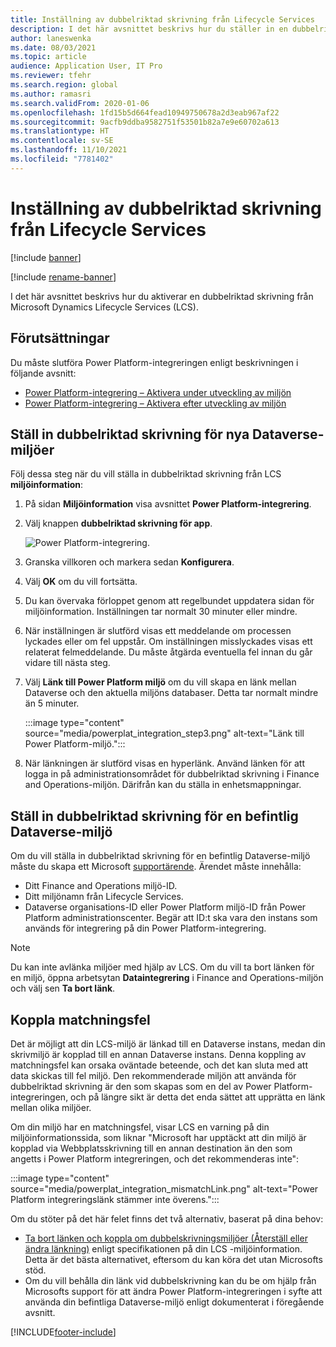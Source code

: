 ```yaml
---
title: Inställning av dubbelriktad skrivning från Lifecycle Services
description: I det här avsnittet beskrivs hur du ställer in en dubbelriktad anslutning från Microsoft Dynamics Lifecycle Services (LCS).
author: laneswenka
ms.date: 08/03/2021
ms.topic: article
audience: Application User, IT Pro
ms.reviewer: tfehr
ms.search.region: global
ms.author: ramasri
ms.search.validFrom: 2020-01-06
ms.openlocfilehash: 1fd15b5d664fead10949750678a2d3eab967af22
ms.sourcegitcommit: 9acfb9ddba9582751f53501b82a7e9e60702a613
ms.translationtype: HT
ms.contentlocale: sv-SE
ms.lasthandoff: 11/10/2021
ms.locfileid: "7781402"
---
```

# <a name="dual-write-setup-from-lifecycle-services"></a>Inställning av dubbelriktad skrivning från Lifecycle Services

[!include [banner](../../includes/banner.md)]

[!include [rename-banner](~/includes/cc-data-platform-banner.md)]

I det här avsnittet beskrivs hur du aktiverar en dubbelriktad skrivning från Microsoft Dynamics Lifecycle Services (LCS).

## <a name="prerequisites"></a>Förutsättningar

Du måste slutföra Power Platform-integreringen enligt beskrivningen i följande avsnitt:

+ [Power Platform-integrering – Aktivera under utveckling av miljön](../../power-platform/enable-power-platform-integration.md#enable-during-deploy)
+ [Power Platform-integrering – Aktivera efter utveckling av miljön](../../power-platform/enable-power-platform-integration.md#enable-after-deploy)

## <a name="set-up-dual-write-for-new-dataverse-environments"></a>Ställ in dubbelriktad skrivning för nya Dataverse-miljöer

Följ dessa steg när du vill ställa in dubbelriktad skrivning från LCS **miljöinformation**:

1. På sidan **Miljöinformation** visa avsnittet **Power Platform-integrering**.

2. Välj knappen **dubbelriktad skrivning för app**.

    ![Power Platform-integrering.](media/powerplat_integration_step2.png)

3. Granska villkoren och markera sedan **Konfigurera**.

4. Välj **OK** om du vill fortsätta.

5. Du kan övervaka förloppet genom att regelbundet uppdatera sidan för miljöinformation. Inställningen tar normalt 30 minuter eller mindre.  

6. När inställningen är slutförd visas ett meddelande om processen lyckades eller om fel uppstår. Om inställningen misslyckades visas ett relaterat felmeddelande. Du måste åtgärda eventuella fel innan du går vidare till nästa steg.

7. Välj **Länk till Power Platform miljö** om du vill skapa en länk mellan Dataverse och den aktuella miljöns databaser. Detta tar normalt mindre än 5 minuter.

    :::image type="content" source="media/powerplat_integration_step3.png" alt-text="Länk till Power Platform-miljö.":::

8. När länkningen är slutförd visas en hyperlänk. Använd länken för att logga in på administrationsområdet för dubbelriktad skrivning i Finance and Operations-miljön. Därifrån kan du ställa in enhetsmappningar.

## <a name="set-up-dual-write-for-an-existing-dataverse-environment"></a>Ställ in dubbelriktad skrivning för en befintlig Dataverse-miljö

Om du vill ställa in dubbelriktad skrivning för en befintlig Dataverse-miljö måste du skapa ett Microsoft [supportärende](../../lifecycle-services/lcs-support.md). Ärendet måste innehålla:

+ Ditt Finance and Operations miljö-ID.
+ Ditt miljönamn från Lifecycle Services.
+ Dataverse organisations-ID eller Power Platform miljö-ID från Power Platform administrationscenter. Begär att ID:t ska vara den instans som används för integrering på din Power Platform-integrering.

> [!NOTE]
> Du kan inte avlänka miljöer med hjälp av LCS. Om du vill ta bort länken för en miljö, öppna arbetsytan **Dataintegrering** i Finance and Operations-miljön och välj sen **Ta bort länk**.

## <a name="linking-mismatch"></a>Koppla matchningsfel

Det är möjligt att din LCS-miljö är länkad till en Dataverse instans, medan din skrivmiljö är kopplad till en annan Dataverse instans. Denna koppling av matchningsfel kan orsaka oväntade beteende, och det kan sluta med att data skickas till fel miljö. Den rekommenderade miljön att använda för dubbelriktad skrivning är den som skapas som en del av Power Platform-integreringen, och på längre sikt är detta det enda sättet att upprätta en länk mellan olika miljöer.

Om din miljö har en matchningsfel, visar LCS en varning på din miljöinformationssida, som liknar "Microsoft har upptäckt att din miljö är kopplad via Webbplatsskrivning till en annan destination än den som angetts i Power Platform integreringen, och det rekommenderas inte":

:::image type="content" source="media/powerplat_integration_mismatchLink.png" alt-text="Power Platform integreringslänk stämmer inte överens.":::

Om du stöter på det här felet finns det två alternativ, baserat på dina behov:

+ [Ta bort länken och koppla om dubbelskrivningsmiljöer (Återställ eller ändra länkning)](relink-environments.md#scenario-reset-or-change-linking) enligt specifikationen på din LCS -miljöinformation. Detta är det bästa alternativet, eftersom du kan köra det utan Microsofts stöd.  
+ Om du vill behålla din länk vid dubbelskrivning kan du be om hjälp från Microsofts support för att ändra Power Platform-integreringen i syfte att använda din befintliga Dataverse-miljö enligt dokumenterat i föregående avsnitt.  

[!INCLUDE[footer-include](../../../../includes/footer-banner.md)]
